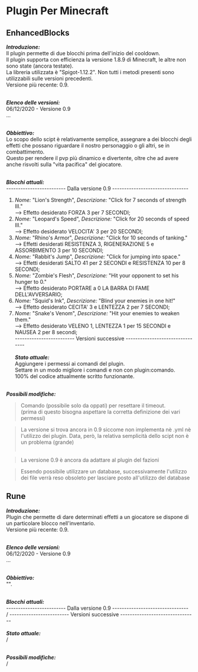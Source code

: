 # Plugin Per Minecraft
## EnhancedBlocks

***Introduzione:*** <br>
Il plugin permette di due blocchi prima dell'inizio del cooldown.<br>
Il plugin supporta con efficienza la versione 1.8.9 di Minecraft, le altre non sono state (ancora testate). <br>
La libreria utilizzata è "Spigot-1.12.2". Non tutti i metodi presenti sono utilizzabili sulle versioni precedenti. <br>
Versione più recente: 0.9. <br><br>

***Elenco delle versioni:*** <br>
06/12/2020 - Versione 0.9 <br>
... <br><br>

***Obbiettivo:*** <br>
Lo scopo dello scipt è relativamente semplice, assegnare a dei blocchi degli effetti che possano riguardare il nostro personaggio o gli altri, se in combattimento. <br>
Questo per rendere il pvp più dinamico e divertente, oltre che ad avere anche risvolti sulla "vita pacifica" del giocatore.<br><br>

***Blocchi attuali:*** <br>
------------------------- Dalla versione 0.9 -------------------------------- <br>
1) *Nome:* "Lion's Strength", *Descrizione:* "Click for 7 seconds of strength III." <br> --> Effetto desiderato FORZA 3 per 7 SECONDI; <br>
2) *Nome:* "Leopard's Speed", *Descrizione:* "Click for 20 seconds of speed III." <br> --> Effetto desiderato VELOCITA' 3 per 20 SECONDI; <br>
3) *Nome:* "Rhino's Armor", *Descrizione:* "Click for 10 seconds of tanking." <br> --> Effetti desiderati RESISTENZA 3, RIGENERAZIONE 5 e ASSORBIMENTO 3 per 10 SECONDI; <br>
4) *Nome:* "Rabbit's Jump", *Descrizione:* "Click for jumping into space." <br> --> Effetti desiderati SALTO 41 per 2 SECONDI e RESISTENZA 10 per 8 SECONDI; <br>
5) *Nome:* "Zombie's Flesh", *Descrizione:* "Hit your opponent to set his hunger to 0." <br> --> Effetto desiderato PORTARE a 0 LA BARRA DI FAME DELL'AVVERSARIO; <br>
6) *Nome:* "Squid's Ink", *Descrizione:* "Blind your enemies in one hit!" <br> --> Effetto desiderato CECITA' 3 e LENTEZZA 2 per 7 SECONDI; <br>
7) *Nome:* "Snake's Venom", *Descrizione:* "Hit your enemies to weaken them." <br> --> Effetto desiderato VELENO 1, LENTEZZA 1 per 15 SECONDI e NAUSEA 2 per 8 secondi; <br>
------------------------- Versioni successive -------------------------------- <br><br>
***Stato attuale:*** <br>
Aggiungere i permessi ai comandi del plugin. <br>
Settare in un modo migliore i comandi e non con plugin:comando. <br>
100% del codice attualmente scritto funzionante. <br><br>

***Possibili modifiche:*** <br>
> Comando (possibile solo da oppati) per resettare il timeout. <br> (prima di questo bisogna aspettare la corretta definizione dei vari permessi) <br>

> La versione si trova ancora in 0.9 siccome non implementa nè .yml nè l'utilizzo dei plugin. Data, però, la relativa semplicità dello scipt non è un problema (grande) <br><br>

> La versione 0.9 è ancora da adattare al plugin del fazioni

> Essendo possibile utilizzare un database, successivamente l'utilizzo dei file verrà reso obsoleto per lasciare posto all'utilizzo del database

## Rune

***Introduzione:*** <br>
Plugin che permette di dare determinati effetti a un giocatore se dispone di un particolare blocco nell'inventario.<br>
Versione più recente: 0.9. <br><br>

***Elenco delle versioni:*** <br>
06/12/2020 - Versione 0.9 <br>
... <br><br>

***Obbiettivo:*** <br>
"".<br><br>

***Blocchi attuali:*** <br>
------------------------- Dalla versione 0.9 -------------------------------- <br>
/
------------------------- Versioni successive -------------------------------- <br><br>
***Stato attuale:*** <br>
/ <br><br>

***Possibili modifiche:*** <br>
/
